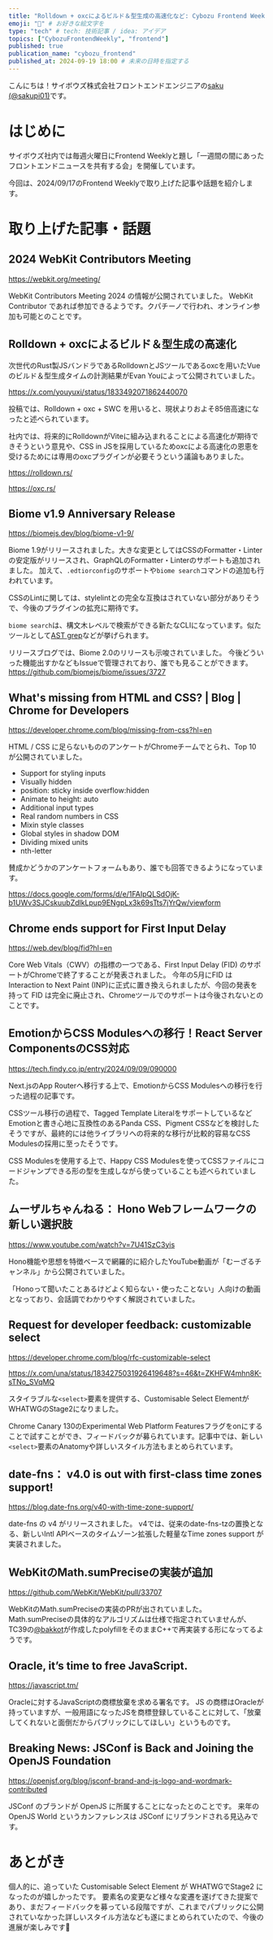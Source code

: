 ```yaml
---
title: "Rolldown + oxcによるビルド＆型生成の高速化など: Cybozu Frontend Weekly (2024-09-17号)" # 目立ったニュースを選ぶ
emoji: "🎑" # お好きな絵文字を
type: "tech" # tech: 技術記事 / idea: アイデア
topics: ["CybozuFrontendWeekly", "frontend"]
published: true
publication_name: "cybozu_frontend"
published_at: 2024-09-19 18:00 # 未来の日時を指定する
---
```


こんにちは！サイボウズ株式会社フロントエンドエンジニアの[saku (@sakupi01)](https://x.com/sakupi01)です。

# はじめに

サイボウズ社内では毎週火曜日にFrontend Weeklyと題し「一週間の間にあったフロントエンドニュースを共有する会」を開催しています。

今回は、2024/09/17のFrontend Weeklyで取り上げた記事や話題を紹介します。

# 取り上げた記事・話題

## 2024 WebKit Contributors Meeting

https://webkit.org/meeting/

WebKit Contributors Meeting 2024 の情報が公開されていました。
WebKit Contributor であれば参加できるようです。クパチーノで行われ、オンライン参加も可能とのことです。

## Rolldown + oxcによるビルド＆型生成の高速化

次世代のRust製JSバンドラであるRolldownとJSツールであるoxcを用いたVueのビルド＆型生成タイムの計測結果がEvan Youによって公開されていました。

https://x.com/youyuxi/status/1833492071862440070

投稿では、Rolldown + oxc + SWC を用いると、現状よりおよそ85倍高速になったと述べられています。

社内では、将来的にRolldownがViteに組み込まれることによる高速化が期待できそうという意見や、CSS in JSを採用しているためoxcによる高速化の恩恵を受けるためには専用のoxcプラグインが必要そうという議論もありました。

https://rolldown.rs/

https://oxc.rs/

## Biome v1.9 Anniversary Release

https://biomejs.dev/blog/biome-v1-9/

Biome 1.9がリリースされました。大きな変更としてはCSSのFormatter・Linterの安定版がリリースされ、GraphQLのFormatter・Linterのサポートも追加されました。
加えて、`.edtiorconfig`のサポートや`biome search`コマンドの追加も行われています。

CSSのLintに関しては、stylelintとの完全な互換はされていない部分がありそうで、今後のプラグインの拡充に期待です。

`biome search`は、構文木レベルで検索ができる新たなCLIになっています。似たツールとして[AST grep](https://github.com/ast-grep/ast-grep)などが挙げられます。

リリースブログでは、Biome 2.0のリリースも示唆されていました。
今後どういった機能出すかなどもIssueで管理されており、誰でも見ることができます。
https://github.com/biomejs/biome/issues/3727

## What's missing from HTML and CSS? | Blog | Chrome for Developers

https://developer.chrome.com/blog/missing-from-css?hl=en

HTML / CSS に足らないもののアンケートがChromeチームでとられ、Top 10 が公開されていました。

- Support for styling inputs
- Visually hidden
- position: sticky inside overflow:hidden
- Animate to height: auto
- Additional input types
- Real random numbers in CSS
- Mixin style classes
- Global styles in shadow DOM
- Dividing mixed units
- nth-letter

賛成かどうかのアンケートフォームもあり、誰でも回答できるようになっています。

https://docs.google.com/forms/d/e/1FAIpQLSdOjK-b1UWv3SJCskuubZdlkLpup9ENgpLx3k69sTts7jYrQw/viewform

## Chrome ends support for First Input Delay

https://web.dev/blog/fid?hl=en

Core Web Vitals（CWV）の指標の一つである、First Input Delay (FID) のサポートがChromeで終了することが発表されました。
今年の5月にFID は Interaction to Next Paint (INP)に正式に置き換えられましたが、今回の発表を持って FID は完全に廃止され、Chromeツールでのサポートは今後されないとのことです。

## EmotionからCSS Modulesへの移行！React Server ComponentsのCSS対応

https://tech.findy.co.jp/entry/2024/09/09/090000

Next.jsのApp Routerへ移行する上で、EmotionからCSS Modulesへの移行を行った過程の記事です。

CSSツール移行の過程で、Tagged Template LiteralをサポートしているなどEmotionと書き心地に互換性のあるPanda CSS、Pigment CSSなどを検討したそうですが、最終的には他ライブラリへの将来的な移行が比較的容易なCSS Modulesの採用に至ったそうです。

CSS Modulesを使用する上で、Happy CSS Modulesを使ってCSSファイルにコードジャンプできる形の型を生成しながら使っていることも述べられていました。

## ムーザルちゃんねる： Hono Webフレームワークの新しい選択肢

https://www.youtube.com/watch?v=7U41SzC3yis

Hono機能や思想を特徴ベースで網羅的に紹介したYouTube動画が「むーざるチャンネル」から公開されていました。

「Honoって聞いたことあるけどよく知らない・使ったことない」人向けの動画となっており、会話調でわかりやすく解説されていました。

## Request for developer feedback: customizable select

https://developer.chrome.com/blog/rfc-customizable-select

https://x.com/una/status/1834275031926419648?s=46&t=ZKHFW4mhn8K-sTNo_SVqMQ

スタイラブルな`<select>`要素を提供する、Customisable Select ElementがWHATWGのStage2になりました。

Chrome Canary 130のExperimental Web Platform Featuresフラグをonにすることで試すことができ、フィードバックが募られています。記事中では、新しい`<select>`要素のAnatomyや詳しいスタイル方法もまとめられています。

## date-fns： v4.0 is out with first-class time zones support!

https://blog.date-fns.org/v40-with-time-zone-support/

date-fns の v4 がリリースされました。
v4では、従来のdate-fns-tzの置換となる、新しいIntl APIベースのタイムゾーン拡張した軽量なTime zones support が実装されました。

## WebKitのMath.sumPreciseの実装が追加

https://github.com/WebKit/WebKit/pull/33707

WebKitのMath.sumPreciseの実装のPRが出されていました。
Math.sumPreciseの具体的なアルゴリズムは仕様で指定されていませんが、TC39の[@bakkot](https://github.com/bakkot)が作成したpolyfillをそのままC++で再実装する形になってるようです。

## Oracle, it’s time to free JavaScript.

https://javascript.tm/

Oracleに対するJavaScriptの商標放棄を求める署名です。
JS の商標はOracleが持っていますが、一般用語になったJSを商標登録していることに対して、「放棄してくれないと面倒だからパブリックにしてほしい」というものです。

## Breaking News: JSConf is Back and Joining the OpenJS Foundation

https://openjsf.org/blog/jsconf-brand-and-js-logo-and-wordmark-contributed

JSConf のブランドが OpenJS に所属することになったとのことです。
来年の OpenJS World というカンファレンスは JSConf にリブランドされる見込みです。

# あとがき

個人的に、追っていた Customisable Select Element が WHATWGでStage2 になったのが嬉しかったです。
要素名の変更など様々な変遷を遂げてきた提案であり、まだフィードバックを募っている段階ですが、これまでパブリックに公開されていなかった詳しいスタイル方法なども遂にまとめられていたので、今後の進展が楽しみです🌈
